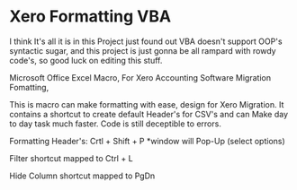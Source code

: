 # Xero Formatting VBA

I think It's all it is in this Project just found out VBA doesn't support OOP's syntactic sugar,
and this project is just gonna be all rampard with rowdy code's, so good luck on editing this stuff.

Microsoft Office Excel Macro, For Xero Accounting Software Migration Fomatting,

This is macro can make formatting with ease, design for Xero Migration. It contains a shortcut to create default Header's for CSV's and
can Make day to day task much faster. Code is still deceptible to errors.


Formatting Header's: Crtl + Shift + P
  *window will Pop-Up (select options)

Filter shortcut mapped to Ctrl + L

Hide Column shortcut mapped to PgDn  
